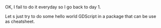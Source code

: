 OK, I fail to do it everyday so I go back to day 1.

Let s just try to do some hello world GDScript in a package that can be use as cheatsheet.
